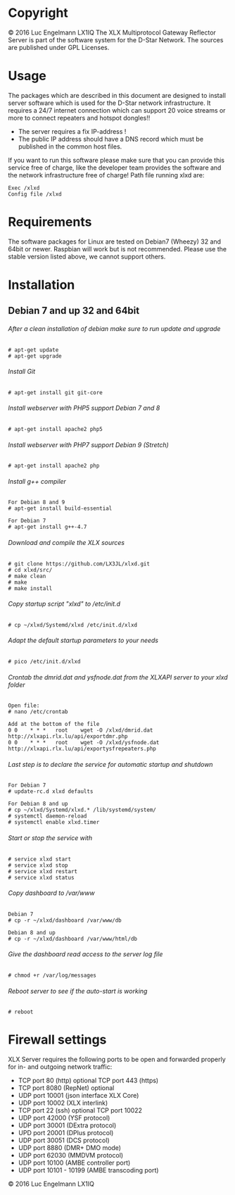 # Copyright

© 2016 Luc Engelmann LX1IQ
The XLX Multiprotocol Gateway Reflector Server is part of the software system
for the D-Star Network.
The sources are published under GPL Licenses.
 
# Usage
 
The packages which are described in this document are designed to install server
software which is used for the D-Star network infrastructure.
It requires a 24/7 internet connection which can support 20 voice streams or more
to connect repeaters and hotspot dongles!!
 
 - The server requires a fix IP-address !
 - The public IP address should have a DNS record which must be published in the
   common host files.
 
If you want to run this software please make sure that you can provide this
service free of charge, like the developer team provides the software and the
network infrastructure free of charge!
Path file running xlxd are:
```
Exec /xlxd
Config file /xlxd
```
# Requirements

The software packages for Linux are tested on Debian7 (Wheezy) 32 and 64bit or newer.
Raspbian will work but is not recommended.
Please use the stable version listed above, we cannot support others.
 
# Installation

## Debian 7 and up 32 and 64bit
###### After a clean installation of debian make sure to run update and upgrade
```
# apt-get update
# apt-get upgrade
 ```
###### Install Git
```
# apt-get install git git-core
```
###### Install webserver with PHP5 support Debian 7 and 8
```
# apt-get install apache2 php5
```
###### Install webserver with PHP7 support Debian 9 (Stretch)
```
# apt-get install apache2 php
```
###### Install g++ compiler
```
For Debian 8 and 9
# apt-get install build-essential

For Debian 7
# apt-get install g++-4.7
```
###### Download and compile the XLX sources
 ```
# git clone https://github.com/LX3JL/xlxd.git
# cd xlxd/src/
# make clean
# make
# make install
 ```
###### Copy startup script "xlxd" to /etc/init.d
```
# cp ~/xlxd/Systemd/xlxd /etc/init.d/xlxd
```
###### Adapt the default startup parameters to your needs
```
# pico /etc/init.d/xlxd
```
###### Crontab the dmrid.dat and ysfnode.dat from the XLXAPI server to your xlxd folder
```
Open file:
# nano /etc/crontab
 
Add at the bottom of the file
0 0    * * *   root    wget -O /xlxd/dmrid.dat http://xlxapi.rlx.lu/api/exportdmr.php
0 0    * * *   root    wget -O /xlxd/ysfnode.dat http://xlxapi.rlx.lu/api/exportysfrepeaters.php 
```
###### Last step is to declare the service for automatic startup and shutdown
```
For Debian 7
# update-rc.d xlxd defaults

For Debian 8 and up
# cp ~/xlxd/Systemd/xlxd.* /lib/systemd/system/
# systemctl daemon-reload
# systemctl enable xlxd.timer
```
###### Start or stop the service with
```
# service xlxd start
# service xlxd stop
# service xlxd restart
# service xlxd status
```
###### Copy dashboard to /var/www
```
Debian 7
# cp -r ~/xlxd/dashboard /var/www/db

Debian 8 and up
# cp -r ~/xlxd/dashboard /var/www/html/db
```
###### Give the dashboard read access to the server log file 
 ```
# chmod +r /var/log/messages 
 ```
###### Reboot server to see if the auto-start is working
 ```
# reboot
 ```
# Firewall settings #
 
XLX Server requires the following ports to be open and forwarded properly for in- and outgoing network traffic:
 - TCP port 80            (http) optional TCP port 443 (https)
 - TCP port 8080          (RepNet) optional
 - UDP port 10001         (json interface XLX Core)
 - UDP port 10002         (XLX interlink)
 - TCP port 22            (ssh) optional  TCP port 10022
 - UDP port 42000         (YSF protocol)
 - UDP port 30001         (DExtra protocol)
 - UPD port 20001         (DPlus protocol)
 - UDP port 30051         (DCS protocol)
 - UDP port 8880          (DMR+ DMO mode)
 - UDP port 62030         (MMDVM protocol)
 - UDP port 10100         (AMBE controller port)
 - UDP port 10101 - 10199 (AMBE transcoding port)

© 2016 Luc Engelmann LX1IQ
